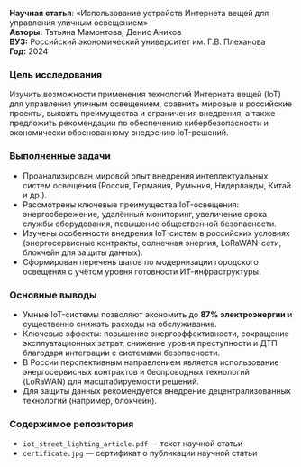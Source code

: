 **Научная статья**: «Использование устройств Интернета вещей для управления уличным освещением»  
**Авторы:** Татьяна Мамонтова, Денис Аников  
**ВУЗ:** Российский экономический университет им. Г.В. Плеханова  
**Год:** 2024  

### Цель исследования
Изучить возможности применения технологий Интернета вещей (IoT) для управления уличным освещением, сравнить мировые и российские проекты, выявить преимущества и ограничения внедрения, а также предложить рекомендации по обеспечению кибербезопасности и экономически обоснованному внедрению IoT-решений.

### Выполненные задачи
- Проанализирован мировой опыт внедрения интеллектуальных систем освещения (Россия, Германия, Румыния, Нидерланды, Китай и др.).  
- Рассмотрены ключевые преимущества IoT-освещения: энергосбережение, удалённый мониторинг, увеличение срока службы оборудования, повышение общественной безопасности.  
- Изучены особенности внедрения IoT-систем в российских условиях (энергосервисные контракты, солнечная энергия, LoRaWAN-сети, блокчейн для защиты данных).  
- Сформирован перечень шагов по модернизации городского освещения с учётом уровня готовности ИТ-инфраструктуры.  

### Основные выводы
- Умные IoT-системы позволяют экономить до **87% электроэнергии** и существенно снижать расходы на обслуживание.  
- Ключевые эффекты: повышение энергоэффективности, сокращение эксплуатационных затрат, снижение уровня преступности и ДТП благодаря интеграции с системами безопасности.  
- В России перспективным направлением является использование энергосервисных контрактов и беспроводных технологий (LoRaWAN) для масштабируемости решений.  
- Для защиты данных рекомендуется внедрение децентрализованных технологий (например, блокчейн).  

### Содержимое репозитория
- `iot_street_lighting_article.pdf` — текст научной статьи  
- `certificate.jpg` — сертификат о публикации научной статьи
